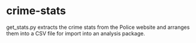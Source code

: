 # crime-stats

get_stats.py extracts the crime stats from the Police website and arranges them into a CSV file for import into an analysis package.
